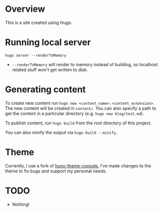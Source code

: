# Overview

This is a site created using Hugo.

# Running local server

`hugo server --renderToMemory`

- `--renderToMemory` will render to memory instead of building, so localhost related stuff won't get written to disk.

# Generating content

To create new content run `hugo new <content_name>.<content_extension>`. The new content will be created in `content/`. You can also specify a path to get the content in a particular directory (e.g. `hugo new blog/test.md`).

To publish content, run `hugo build` from the root directory of this project.

You can also minify the output via `hugo build --minify`.

# Theme

Currently, I use a fork of [hugo-theme-console.](https://github.com/jibarra/hugo-theme-console) I've made changes to the theme to fix bugs and support my personal needs.

# TODO

- Nothing!
